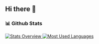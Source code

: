## Hi there 👋

### 📊 Github Stats
<a href='https://github.com/rahul-jha98/github-stats-transparent'>
  
![Stats Overview](https://raw.githubusercontent.com/Jehno/github-stats-transparent/output/generated/overview.svg)
![Most Used Languages](https://raw.githubusercontent.com/Jehno/github-stats-transparent/output/generated/languages.svg)

</a>

